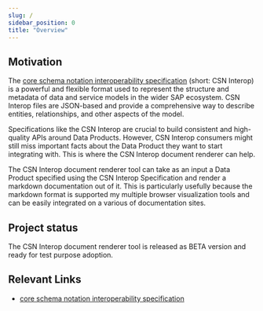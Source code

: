 ```yaml
---
slug: /
sidebar_position: 0
title: "Overview"
---
```


## Motivation

The [core schema notation interoperability specification](https://sap.github.io/csn-interop-specification/) (short: CSN Interop) is a powerful and flexible format used to represent the structure and metadata of data and service models in the wider SAP ecosystem. CSN Interop files are JSON-based and provide a comprehensive way to describe entities, relationships, and other aspects of the model.

Specifications like the CSN Interop are crucial to build consistent and high-quality APIs around Data Products. However, CSN Interop consumers might still miss important facts about the Data Product they want to start integrating with. This is where the CSN Interop document renderer can help.

The CSN Interop document renderer tool can take as an input a Data Product specified using the CSN Interop Specification and render a markdown documentation out of it. This is particularly usefully because the markdown format is supported my multiple browser visualization tools and can be easily integrated on a various of documentation sites.

## Project status

The CSN Interop document renderer tool is released as BETA version and ready for test purpose adoption.

## Relevant Links

- [core schema notation interoperability specification](https://sap.github.io/csn-interop-specification/)
